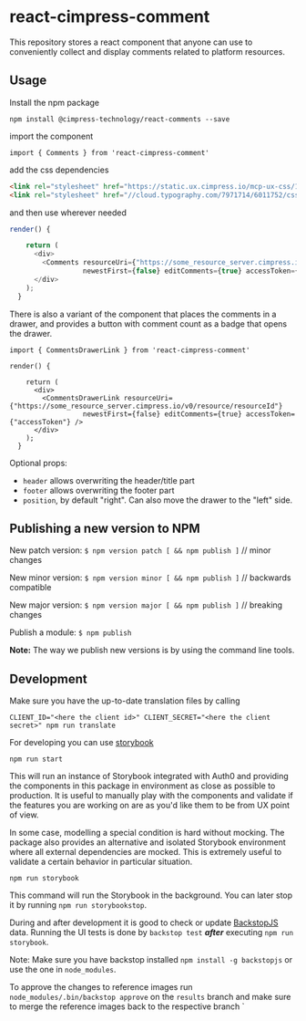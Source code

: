 # react-cimpress-comment

This repository stores a react component that anyone can use to conveniently collect and display comments related to platform resources.

## Usage

Install the npm package

`npm install @cimpress-technology/react-comments --save`

import the component

`import { Comments } from 'react-cimpress-comment'`

add the css dependencies

```html
<link rel="stylesheet" href="https://static.ux.cimpress.io/mcp-ux-css/1.1/release/css/mcp-ux-css.min.css"/>
<link rel="stylesheet" href="//cloud.typography.com/7971714/6011752/css/fonts.css"/>
```

and then use wherever needed

```javascript
render() {

    return (
      <div>
        <Comments resourceUri={"https://some_resource_server.cimpress.io/v0/resource/resourceId"}
                  newestFirst={false} editComments={true} accessToken={"accessToken"}/>
      </div>
    );
  }
```

There is also a variant of the component that places the comments in a drawer, and provides a button with comment count as a badge that opens the drawer.

`import { CommentsDrawerLink } from 'react-cimpress-comment'`

    render() {

        return (
          <div>
            <CommentsDrawerLink resourceUri={"https://some_resource_server.cimpress.io/v0/resource/resourceId"}
                      newestFirst={false} editComments={true} accessToken={"accessToken"} />
          </div>
        );
      }

Optional props:
- `header` allows overwriting the header/title part
- `footer` allows overwriting the footer part
- `position`, by default "right". Can also move the drawer to the "left" side.

## Publishing a new version to NPM

New patch version: `$ npm version patch [ && npm publish ]` // minor changes

New minor version: `$ npm version minor [ && npm publish ]` // backwards compatible

New major version: `$ npm version major [ && npm publish ]` // breaking changes

Publish a module: `$ npm publish`

**Note:** The way we publish new versions is by using the command line tools.

## Development

Make sure you have the up-to-date translation files by calling

    CLIENT_ID="<here the client id>" CLIENT_SECRET="<here the client secret>" npm run translate

For developing you can use [storybook](https://github.com/storybooks/storybook)

    npm run start

This will run an instance of Storybook integrated with Auth0 and providing the components in this package in environment
as close as possible to production. It is useful to manually play with the components and validate if the features you
are working on are as you'd like them to be from UX point of view.

In some case, modelling a special condition is hard without mocking. The package also provides an alternative and isolated
Storybook environment where all external dependencies are mocked. This is extremely useful to validate a certain behavior
in particular situation.
    
    npm run storybook
    
This command will run the Storybook in the background. You can later stop it by running `npm run storybookstop`.

During and after development it is good to check or update [BackstopJS](https://github.com/garris/BackstopJS) data. 
Running the UI tests is done by `backstop test` ***after*** executing `npm run storybook`.

Note: Make sure you have backstop installed `npm install -g backstopjs` or use the one in `node_modules`.

To approve the changes to reference images run `node_modules/.bin/backstop approve` on the `results` branch and make 
sure to merge the reference images back to the respective branch
`
